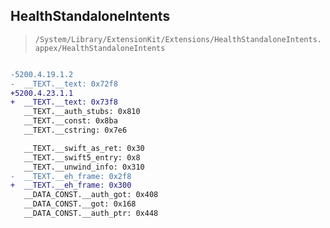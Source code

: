 ## HealthStandaloneIntents

> `/System/Library/ExtensionKit/Extensions/HealthStandaloneIntents.appex/HealthStandaloneIntents`

```diff

-5200.4.19.1.2
-  __TEXT.__text: 0x72f8
+5200.4.23.1.1
+  __TEXT.__text: 0x73f8
   __TEXT.__auth_stubs: 0x810
   __TEXT.__const: 0x8ba
   __TEXT.__cstring: 0x7e6

   __TEXT.__swift_as_ret: 0x30
   __TEXT.__swift5_entry: 0x8
   __TEXT.__unwind_info: 0x310
-  __TEXT.__eh_frame: 0x2f8
+  __TEXT.__eh_frame: 0x300
   __DATA_CONST.__auth_got: 0x408
   __DATA_CONST.__got: 0x168
   __DATA_CONST.__auth_ptr: 0x448

```
